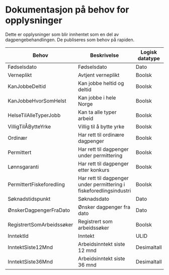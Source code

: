 # Dokumentasjon på behov for opplysninger

Dette er opplysninger som blir innhentet som en del av dagpengebehandlingen. De publiseres som behov på rapiden.

|Behov|Beskrivelse|Logisk datatype|Datatype|
|---|---|---|---|
|Fødselsdato | Fødselsdato | Dato|LocalDate|
|Verneplikt | Avtjent verneplikt | Boolsk|boolean|
|KanJobbeDeltid | Kan jobbe heltid og deltid | Boolsk|boolean|
|KanJobbeHvorSomHelst | Kan jobbe i hele Norge | Boolsk|boolean|
|HelseTilAlleTyperJobb | Kan ta alle typer arbeid | Boolsk|boolean|
|VilligTilÅBytteYrke | Villig til å bytte yrke | Boolsk|boolean|
|Ordinær | Har rett til ordinære dagpenger | Boolsk|boolean|
|Permittert | Har rett til dagpenger under permittering | Boolsk|boolean|
|Lønnsgaranti | Har rett til dagpenger etter konkurs | Boolsk|boolean|
|PermittertFiskeforedling | Har rett til dagpenger under permittering i fiskeforedlingsindustri | Boolsk|boolean|
|Søknadstidspunkt | Søknadsdato | Dato|LocalDate|
|ØnskerDagpengerFraDato | Ønsker dagpenger fra dato | Dato|LocalDate|
|RegistrertSomArbeidssøker | Registrert som arbeidssøker | Boolsk|boolean|
|InntektId | Inntekt | ULID|Ulid|
|InntektSiste12Mnd | Arbeidsinntekt siste 12 mnd | Desimaltall|double|
|InntektSiste36Mnd | Arbeidsinntekt siste 36 mnd | Desimaltall|double|